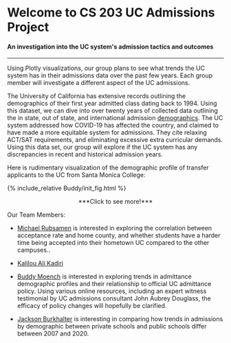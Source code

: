 # Welcome to CS 203 UC Admissions Project


#### An investigation into the UC system's admission tactics and outcomes



---



Using Plotly visualizations, our group plans to see what trends the UC system has in their admissions data over the past few years. Each group member will investigate a different aspect of the UC admissions. 																	

The University of California has extensive records outlining the demographics of their first year admitted class dating back to 1994. Using this dataset, we can dive into over twenty years of collected data outlining the in state, out of state, and international admission [demographics](https://www.universityofcalifornia.edu/infocenter/admissions-source-school). The UC system addressed how COVID-19 has affected the country, and claimed to have made a more equitable system for admissions. They cite relaxing ACT/SAT requirements, and eliminating excessive extra curricular demands. Using this data set, our group will explore if the UC system has any discrepancies in recent and historical admission years. 

Here is rudimentary visualization of the demographic profile of transfer applicants to the UC from Santa Monica College:

{% include_relative Buddy/init_fig.html %}

<center> ***Click to see more!*** </center>

Our Team Members:

* [Michael Rubsamen](Michael) is interested in exploring the correlation between acceptance rate and home county, and whether students have a harder time being accepted into their hometown UC compared to the other campuses..

* [Kalilou Ali Kadiri](Kalilou)
* [Buddy Moench](Buddy) is interested in exploring trends in admittance demographic profiles and their relationship to official UC admittance policy. Using various online resources, including an expert witness testimonial by UC admissions consultant John Aubrey Douglass, the efficacy of policy changes will hopefully be clarified.
* [Jackson Burkhalter](Jackson) is interesting in comparing how trends in admissions by demographic between private schools and public schools differ between 2007 and 2020.


